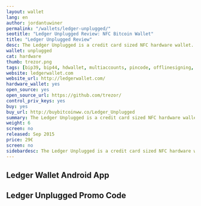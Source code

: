 ```yaml
---
layout: wallet
lang: en
author: jordantuwiner
permalink: "/wallets/ledger-unplugged/"
seotitle: "Ledger Unplugged Review: NFC Bitcoin Wallet"
title: "Ledger Unplugged Review"
desc: The Ledger Unplugged is a credit card sized NFC hardware wallet. The Unplugged is a hardware for solution for users on the go.
wallet: unplugged
cat: hardware
thumb: trezor.png
tags: [bip39, bip44, hdwallet, multiaccounts, pincode, offlinesigning, coldstorage, hardware]
website: ledgerwallet.com
website_url: http://ledgerwallet.com/
hardware_wallet: yes
open_source: yes
open_source_url: https://github.com/trezor/
control_priv_keys: yes
buy: yes
buy_url: http://buybitcoinww.co/Ledger_Unplugged
summary: The Ledger Unplugged is a credit card sized NFC hardware wallet. The Unplugged is a hardware for solution for users on the go.
weight: 6
screen: no
released: Sep 2015
price: 29€
screen: no
sidebardesc: The Ledger Unplugged is a credit card sized NFC hardware wallet. The Unplugged is a hardware for solution for users on the go.
---
```



## Ledger Wallet Android App

## Ledger Unplugged Promo Code